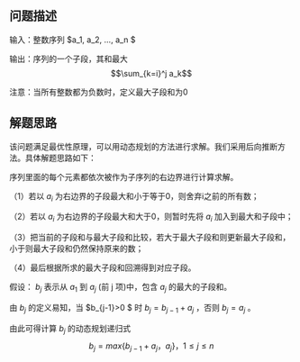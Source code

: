 ## 问题描述
输入：整数序列
$a_1, a_2, …, a_n $

输出：序列的一个子段，其和最大
$$\sum_{k=i}^j a_k$$

注意：当所有整数都为负数时，定义最大子段和为0
## 解题思路
该问题满足最优性原理，可以用动态规划的方法进行求解。我们采用后向推断方法。具体解题思路如下：

序列里面的每个元素都依次被作为子序列的右边界进行计算求解。

（1）若以
$a_i$
为右边界的子段最大和小于等于0，则舍弃i之前的所有数；

（2）若以
$a_i$
为右边界的子段最大和大于0，则暂时先将
$a_i$
加入到最大和子段中；

（3）把当前的子段和与最大子段和比较，若大于最大子段和则更新最大子段和，小于则最大子段和仍然保持原来的数；

（4）最后根据所求的最大子段和回溯得到对应子段。

假设：
$b_j$
表示从
$a_1$
到
$a_j$
(前 j 项)中，包含
$a_j$
的最大的子段和。

由
$b_j$
的定义易知，当
$b_{j-1}>0 $
时
$b_j=b_{j-1}+a_j$
，否则
$b_j=a_j$
。

由此可得计算
$b_j$
的动态规划递归式
$$b_j=max \lbrace b_{j-1}+a_j，a_j \rbrace，1≤j≤n$$

